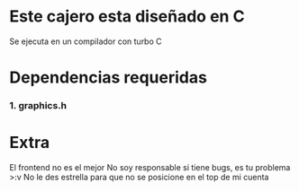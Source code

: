 # Este cajero esta diseñado en C

Se ejecuta en un compilador con turbo C

# Dependencias requeridas

### 1. graphics.h

# Extra

El frontend no es el mejor
No soy responsable si tiene bugs, es tu problema >:v
No le des estrella para que no se posicione en el top de mi cuenta